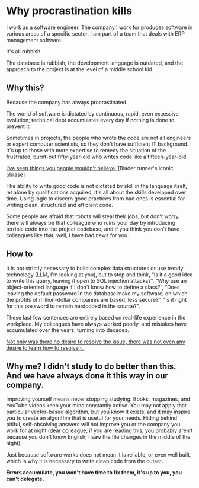 # Why procrastination kills

I work as a software engineer. The company I work for produces software in various areas of a specific sector. I am part of a team that deals with ERP management software.

It's all rubbish.

The database is rubbish, the development language is outdated, and the approach to the project is at the level of a middle school kid.

## Why this?

Because the company has always procrastinated.

The world of software is dictated by continuous, rapid, even excessive evolution; technical debt accumulates every day if nothing is done to prevent it.

Sometimes in projects, the people who wrote the code are not all engineers or expert computer scientists, so they don't have sufficient IT background. It's up to those with more expertise to remedy the situation of the frustrated, burnt-out fifty-year-old who writes code like a fifteen-year-old.

<ins>I've seen things you people wouldn't believe.</ins> [Blader runner's iconic phrase]

The ability to write good code is not dictated by skill in the language itself, let alone by qualifications acquired, it's all about the skills developed over time.
Using logic to discern good practices from bad ones is essential for writing clean, structured and efficient code.

Some people are afraid that robots will steal their jobs, but don't worry, there will always be that colleague who ruins your day by introducing terrible code into the project codebase, and if you think you don't have colleagues like that, well, I have bad news for you.

## How to 

It is not strictly necessary to build complex data structures or use trendy technology (LLM, I'm looking at you), but to stop and think, “Is it a good idea to write this query, leaving it open to SQL injection attacks?”, “Why use an object-oriented language if I don't know how to define a class?”, “Does leaving the default password in the database make my software, on which the profits of million-dollar companies are based, less secure?”, “Is it right for this password to remain hardcoded in the source?”.

These last few sentences are entirely based on real-life experience in the workplace. My colleagues have always worked poorly, and mistakes have accumulated over the years, turning into decades.

<ins>Not only was there no desire to resolve the issue, there was not even any desire to learn how to resolve it.</ins>

## Why me? I didn't study to do better than this. And we have always done it this way in our company.

Improving yourself means never stopping studying.
Books, magazines, and YouTube videos keep your mind constantly active. You may not apply that particular vector-based algorithm, but you know it exists, and it may inspire you to create an algorithm that is useful for your needs. Hiding behind pitiful, self-absolving answers will not improve you or the company you work for at night (dear colleague, if you are reading this, you probably aren't because you don't know English; I saw the file changes in the middle of the night). 

Just because software works does not mean it is reliable, or even well built, which is why it is necessary to write clean code from the outset.

**Errors accumulate, you won't have time to fix them, it's up to you, you can't delegate.**
